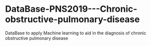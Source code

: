 # DataBase-PNS2019---Chronic-obstructive-pulmonary-disease
DataBase to apply Machine learning to aid in the diagnosis of chronic obstructive pulmonary disease
